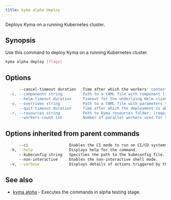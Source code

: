 ```yaml
---
title: kyma alpha deploy
---
```


Deploys Kyma on a running Kubernetes cluster.

## Synopsis

Use this command to deploy Kyma on a running Kubernetes cluster.

```bash
kyma alpha deploy [flags]
```

## Options

```bash
      --cancel-timeout duration   Time after which the workers' context is canceled. Pending worker goroutines (if any) may continue if blocked by a Helm client. (default 15m0s)
  -c, --components string         Path to a YAML file with component list to override. (required)
      --helm-timeout duration     Timeout for the underlying Helm client. (default 6m0s)
  -o, --overrides string          Path to a YAML file with parameters to override.
      --quit-timeout duration     Time after which the deployment is aborted. Worker goroutines may still be working in the background. This value must be greater than the value for cancel-timeout. (default 20m0s)
  -r, --resources string          Path to Kyma resources folder. (required)
      --workers-count int         Number of parallel workers used for the deployment. (default 4)
```

## Options inherited from parent commands

```bash
      --ci                  Enables the CI mode to run on CI/CD systems. It avoids any user interaction (e.g. no dialog prompts) and ensures that logs are formatted properly in log files (e.g. no spinners for CLI steps).
  -h, --help                Displays help for the command.
      --kubeconfig string   Specifies the path to the kubeconfig file. By default, Kyma CLI uses the KUBECONFIG environment variable or "/$HOME/.kube/config" if the variable is not set.
      --non-interactive     Enables the non-interactive shell mode.
  -v, --verbose             Displays details of actions triggered by the command.
```

## See also

* [kyma alpha](#kyma-alpha-kyma-alpha)	 - Executes the commands in alpha testing stage.

